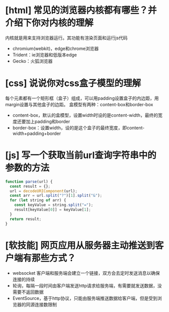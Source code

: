 # [html] 常见的浏览器内核都有哪些？并介绍下你对内核的理解

内核就是用来支持浏览器运行。其功能有渲染页面和运行js代码

- chromium(webkit)，edge和chrome浏览器
- Trident：ie浏览器和低版本edge
- Gecko：火狐浏览器

# [css] 说说你对css盒子模型的理解

每个元素都有一个矩形框（盒子）组成，可以用padding设置盒子的内边距，用margin设置与其他盒子的边距。
盒模型有两种：content-box和border-box

- content-box，默认的盒模型，设置width时设的是content-width，最终的宽度还要加上padding和border
- border-box：设置width，设的是这个盒子的最终宽度，即content-width+padding+border

# [js] 写一个获取当前url查询字符串中的参数的方法

```javascript
function parse(url) {
  const result = {};
  url = decodeURIComponent(url);
  const arr = url.split("?")[1].split("&");
  for (let string of arr) {
    const keyValue = string.split("=");
    result[keyValue[0]] = keyValue[1];
  }
  return result;
}
```

# [软技能] 网页应用从服务器主动推送到客户端有那些方式？

- websocket 客户端和服务端会建立一个链接，双方会去定时发送消息以确保连接的持续
- 轮询，每隔一段时间由客户端发送http请求给服务端，有需要就发送数据，没需要不返回数据
- EventSource，基于http协议，只能由服务端推送数据给客户端，但是受到浏览器的同源连接数限制
